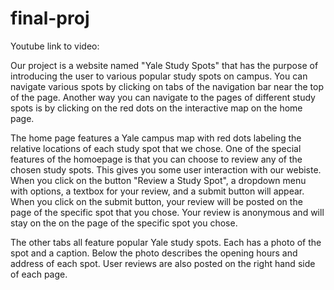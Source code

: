 # final-proj

Youtube link to video: 

Our project is a website named "Yale Study Spots" that has the purpose of introducing the user to various popular study spots on campus. You can navigate various spots by clicking on tabs of the navigation bar near the top of the page. Another way you can navigate to the pages of different study spots is by clicking on the red dots on the interactive map on the home page.

The home page features a Yale campus map with red dots labeling the relative locations of each study spot that we chose. One of the special features of the homoepage is that you can choose to review any of the chosen study spots. This gives you some user interaction with our webiste. When you click on the button "Review a Study Spot", a dropdown menu with options, a textbox for your review, and a submit button will appear. When you click on the submit button, your review will be posted on the page of the specific spot that you chose. Your review is anonymous and will stay on the on the page of the specific spot you chose.

The other tabs all feature popular Yale study spots. Each has a photo of the spot and a caption. Below the photo describes the opening hours and address of each spot. User reviews are also posted on the right hand side of each page. 
